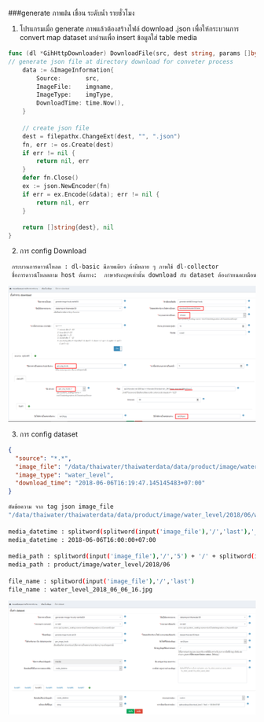 <!---
author Thitiorn Meeprasert (thitiporn@haii.or.th)
-->
###generate ภาพฝน เขื่อน ระดับน้ำ รายชั่วโมง

1. โปรแกรมเมื่อ generate ภาพแล้วต้องสร้างไฟล์ download .json เพื่อให้กระบวนการ convert map dataset มาอ่านเพื่อ insert ข้อมูลใส่ table media
```go
func (dl *GihHttpDownloader) DownloadFile(src, dest string, params []byte) ([]string, error) {
// generate json file at directory download for conveter process
	data := &ImageInformation{
		Source:       src,
		ImageFile:    imgname,
		ImageType:    imgType,
		DownloadTime: time.Now(),
	}

	// create json file
	dest = filepathx.ChangeExt(dest, "", ".json")
	fn, err := os.Create(dest)
	if err != nil {
		return nil, err
	}
	defer fn.Close()
	ex := json.NewEncoder(fn)
	if err = ex.Encode(&data); err != nil {
		return nil, err
	}

	return []string{dest}, nil
}
```

2. การ config Download
```sh
 กระบวนการดาวน์โหลด : dl-basic มีภาพเดียว ถ้ามีหลาย ๆ ภาพใช้ dl-collector
 ชื่อการดาวน์โหลดตาม host ต้นทาง:  ภาษาอังกฤษเท่านั้น download กับ dataset ต้องกำหนดเหมือนกัน เพื่อทำให้สามารถตรวจสอบประวัติการันย้อนหลังได้
```

![](assets/markdown-img-paste-20180606163335848.png)

 3. การ config dataset
```json
{
  "source": "*.*",
  "image_file": "/data/thaiwater/thaiwaterdata/data/product/image/water_level/2018/06/water_level_2018_06_06_16.jpg",
  "image_type": "water_level",
  "download_time": "2018-06-06T16:19:47.145145483+07:00"
}
```

```sh
ตัดข้อความ จาก tag json image_file
"/data/thaiwater/thaiwaterdata/data/product/image/water_level/2018/06/water_level_2018_06_06_16.jpg"

media_datetime : splitword(splitword(input('image_file'),'/','last'),'_','2') + '-' + splitword(splitword(input('image_file'),'/','last'),'_','3') + '-' +  splitword(splitword(input('image_file'),'/','last'),'_','4') + 'T' +  splitword(splitword(splitword(input('image_file'),'/','last'),'_','5'),'.','0') + ':00:00+07:00'
media_datetime : 2018-06-06T16:00:00+07:00

media_path : splitword(input('image_file'),'/','5') + '/' + splitword(input('image_file'),'/','6') + '/' + splitword(input('image_file'),'/','7') + '/' +  splitword(input('image_file'),'/','8') + '/' +  splitword(input('image_file'),'/','9')
media_path : product/image/water_level/2018/06

file_name : splitword(input('image_file'),'/','last')
file_name : water_level_2018_06_06_16.jpg
```

![](assets/markdown-img-paste-20180606163448357.png)
